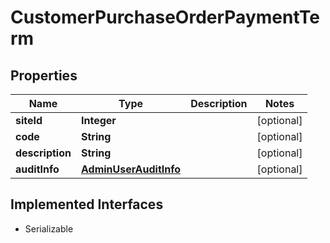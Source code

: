 

# CustomerPurchaseOrderPaymentTerm


## Properties

| Name | Type | Description | Notes |
|------------ | ------------- | ------------- | -------------|
|**siteId** | **Integer** |  |  [optional] |
|**code** | **String** |  |  [optional] |
|**description** | **String** |  |  [optional] |
|**auditInfo** | [**AdminUserAuditInfo**](AdminUserAuditInfo.md) |  |  [optional] |


## Implemented Interfaces

* Serializable


